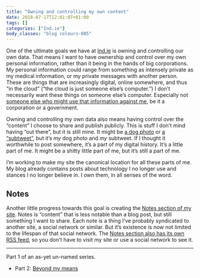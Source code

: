 ```yaml
---
title: "Owning and controlling my own content"
date: 2018-07-17T12:01:07+01:00
tags: []
categories: ["Ind.ie"]
body_classes: "blog colours-005"
---
```


One of the ultimate goals we have at [Ind.ie](https://ind.ie) is owning and controlling our own data. That means I want to have ownership and control over my own personal information, rather than it being in the hands of big corporations. My personal information could range from something as intensely private as my medical information, or my private messages with another person. These are things that are increasingly digital, online somewhere, and thus “in the cloud” (“the cloud is just someone else’s computer.”) I don’t necessarily want these things on someone else’s computer. Especially not [someone else who might use that information against me](https://laurakalbag.com/you-wont-believe-what-happens-next/), be it a corporation or a government.

Owning and controlling my own data also means having control over the “content” I choose to share and publish publicly. This is stuff I don’t mind having “out there”, but it is still mine. It might be [a dog photo](https://laurakalbag.com/notes/2018/06/14/21/59/) or [a “subtweet”](https://laurakalbag.com/notes/2018/06/29/09/25/), but it’s *my* dog photo and *my* subtweet. If I thought it worthwhile to post somewhere, it’s a part of my digital history. It’s a little part of me. It might be a shitty little part of me, but it’s still a part of me.

I’m working to make my site the canonical location for all these parts of me. My blog already contains posts about technology I no longer use and stances I no longer believe in. I own them, in all senses of the word.

## Notes

Another little progress towards this goal is creating the [Notes section of my site](https://laurakalbag.com/notes/). Notes is “content” that is less notable than a blog post, but still something I want to share. Each note is a thing I’ve probably syndicated to another site, a social network or similar. But it’s existence is now not limited to the lifespan of that social network. The [Notes section also has its own RSS feed](http://laurakalbag.com/notes/index.xml), so you don’t have to visit my site or use a social network to see it.

<hr />

Part 1 of an as-yet un-named series.

- Part 2: [Beyond my means](/beyond-my-means)
